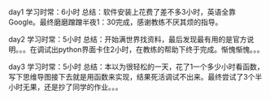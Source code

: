 day1
学习时常：6小时
总结：软件安装上花费了差不多3小时，英语全靠Google。最终磨磨蹭蹭半夜1：30完成，感谢教练不厌其烦的指导。

day2
学习时常：5小时
总结：开始满世界找资料，最后发现最有用的是官方说明。。。在调试出python界面卡住2小时，在教练的帮助下终于完成。惭愧惭愧。。。

day3
学习时常：5小时
总结：本以为很轻松的一天，花了1一个多少小时看函数，写下思维导图接下去就是用函数来实现，结果死活调试不出来。最终尝试了3个半小时无果，还是抄了同学的作业。。。
